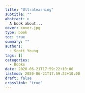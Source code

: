 ```yaml
---
title: "Ultralearning"
subtitle: ""
abstract: >
  A book about...
cover: cover.jpg
type: book
toc: true
summary: ""
authors:
  - Scott Young
tags: []
categories:
  - Books
date: 2020-06-21T17:59:22+10:00
lastmod: 2020-06-21T17:59:22+10:00
draft: false
crosslink: "true"
---
```


